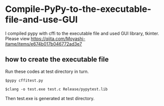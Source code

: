 # Compile-PyPy-to-the-executable-file-and-use-GUI
I compiled pypy with cffi to the executable file and used GUI library, tkinter.
Please view https://qiita.com/Moyashi-itame/items/e674b017b046772ad3e7

## how to create the executable file
Run these codes at test directory in turn.
```
$pypy cffitest.py
```
```
$clang -o test.exe test.c Release/pypytest.lib
```
Then test.exe is generated at test directory.
